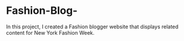 # Fashion-Blog-
In this project, I created a Fashion blogger website that displays related content for New York Fashion Week. 
